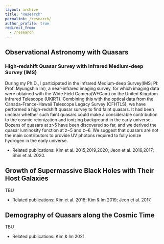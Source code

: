 ```yaml
---
layout: archive
title: "Research"
permalink: /research/
author_profile: true
redirect_from: 
  - /research
---
```


## Observational Astronomy with Quasars

### High-redshift Quasar Survey with Infrared Medium-deep Survey (IMS)

 During my Ph.D., I participated in the Infrared Medium-deep Survey(IMS; PI: Prof. Myungshin Im), a near-infrared imaging survey, for which imaging data were obtained with the Wide Field Camera(WFCam) on the United Kingdom Infrared Telescope (UKIRT). Combining this with the optical data from the Canada-France-Hawaii Telescope Legacy Survey (CFHTLS), we have performed a high-redshift quasar survey to find faint quasars. It had been unclear whether such faint quasars could make a considerable contribution to the cosmic reionization and ionizing background in the early universe. Dozens of quasars at z>5 have been discovered so far, and we derived the quasar luminosity function at z\~5 and z\~6. We suggest that quasars are not the main contributors to provide UV photons required to fully ionize hydrogen in the early universe.
 * Related publications: Kim et al. 2015,2019,2020; Jeon et al. 2016,2017; Shin et al. 2020.

## Growth of Supermassive Black Holes with Their Host Galaxies

 TBU
 
 * Related publications: Kim et al. 2018; Kim & Im 2019; Jeon et al. 2017.

## Demography of Quasars along the Cosmic Time

 TBU
 
 * Related publications: Kim & Im 2021.

